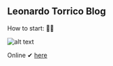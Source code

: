 ## Leonardo Torrico Blog

How to start: 🧀🧪

![alt text](https://res.cloudinary.com/djc1umong/image/upload/v1626451217/spaceMirando_nzw8aj.jpg)

Online ✔ [here](https://blog-leoncii.vercel.app)
